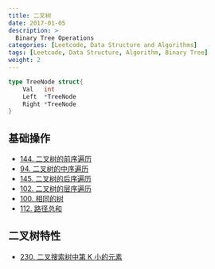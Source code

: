 ```yaml
---
title: 二叉树
date: 2017-01-05
description: >
  Binary Tree Operations
categories: [Leetcode, Data Structure and Algorithms]
tags: [Leetcode, Data Structure, Algorithm, Binary Tree]
weight: 2
---
```


```go
type TreeNode struct{
    Val   int
    Left  *TreeNode
    Right *TreeNode
}
```

## 基础操作
- [144. 二叉树的前序遍历](https://leetcode.cn/problems/binary-tree-preorder-traversal/)
- [94. 二叉树的中序遍历](https://leetcode.cn/problems/binary-tree-inorder-traversal/)
- [145. 二叉树的后序遍历](https://leetcode.cn/problems/binary-tree-postorder-traversal/)
- [102. 二叉树的层序遍历](https://leetcode.cn/problems/binary-tree-level-order-traversal/)
- [100. 相同的树](https://leetcode.cn/problems/same-tree/)
- [112. 路径总和](https://leetcode.cn/problems/path-sum/)

## 二叉树特性
- [230. 二叉搜索树中第 K 小的元素](https://leetcode.cn/problems/kth-smallest-element-in-a-bst/)